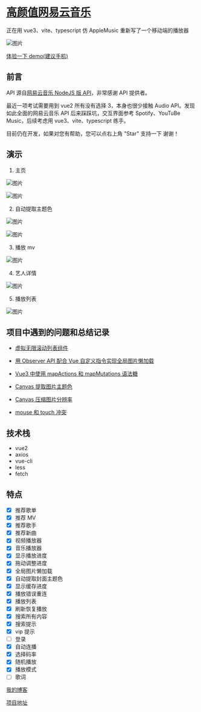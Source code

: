 # [高颜值网易云音乐](https://demo.zusheng.club/cloud_music/#/)

正在用 vue3、vite、typescript 仿 AppleMusic 重新写了一个移动端的播放器

![图片](http://cdn.zusheng.club/screenshots/blog/vite-music.gif)

[体验一下 demo(建议手机)](https://demo.zusheng.club/music)

## 前言

API 源自[网易云音乐 NodeJS 版 API](http://github.com/Binaryify/NeteaseCloudMusicApi)，非常感谢 API 提供者。

最近一项考试需要用到 vue2 所有没有选择 3，本身也很少接触 Audio API。发现如此全面的网易云音乐 API 后来踩踩坑，交互界面参考 Spotify、YouTuBe Music，后续考虑用 vue3、vite、typescript 练手。

目前仍在开发，如果对您有帮助，您可以点右上角 "Star" 支持一下 谢谢！

## 演示

1. 主页

![图片](http://cdn.zusheng.club/screenshots/cloud-music/01.png)

![图片](http://cdn.zusheng.club/screenshots/cloud-music/02.png)

2. 自动提取主题色

![图片](http://cdn.zusheng.club/screenshots/cloud-music/gif_02.gif)

![图片](http://cdn.zusheng.club/screenshots/cloud-music/03.png)

3. 播放 mv

![图片](http://cdn.zusheng.club/screenshots/cloud-music/07.png)

4. 艺人详情

![图片](http://cdn.zusheng.club/screenshots/cloud-music/gif_01.gif)

5. 播放列表

![图片](http://cdn.zusheng.club/screenshots/cloud-music/05.png)

## 项目中遇到的问题和总结记录

- [虚拟无限滚动列表组件](https://blog.zusheng.club/Blog/Detail?_id=6257ca3adccd7d03d37e93ad)

- [用 Observer API 配合 Vue 自定义指令实现全局图片懒加载](https://blog.zusheng.club/Blog/Detail?_id=6261568ddccd7d03d37e93af)

- [Vue3 中使用 mapActions 和 mapMutations 语法糖](https://blog.zusheng.club/Blog/Detail?_id=6261568ddccd7d03d37e93af)

- [Canvas 提取图片主题色](https://blog.zusheng.club/Blog/Detail?_id=6261568ddccd7d03d37e93af)

- [Canvas 压缩图片分辨率](https://blog.zusheng.club/Blog/Detail?_id=6261568ddccd7d03d37e93af)

- [mouse 和 touch 冲突](https://blog.zusheng.club/Blog/Detail?_id=6261568ddccd7d03d37e93af)

## 技术栈

- vue2
- axios
- vue-cli
- less
- fetch

## 特点

- [x] 推荐歌单
- [x] 推荐 MV
- [x] 推荐歌手
- [x] 推荐新曲
- [x] 视频播放器
- [x] 音乐播放器
- [x] 显示播放进度
- [x] 拖动调整进度
- [x] 全局图片懒加载
- [x] 自动提取封面主题色
- [x] 显示缓存进度
- [x] 播放错误重连
- [x] 播放列表
- [x] 刷新恢复播放
- [x] 搜索所有内容
- [x] 搜索提示
- [x] vip 提示
- [ ] 登录
- [x] 自动连播
- [x] 选择码率
- [x] 随机播放
- [x] 播放模式
- [ ] 歌词

[我的博客](https://blog.zusheng.club)

[项目地址](https://demo.zusheng.club/cloud_music/#/)
